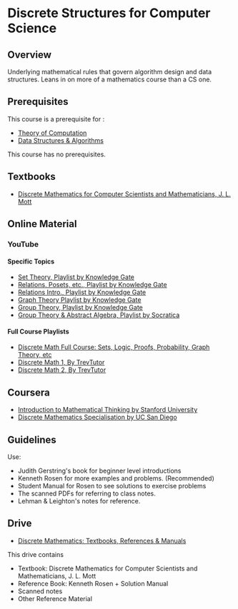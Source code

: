 # Discrete Structures for Computer Science

## Overview

Underlying mathematical rules that govern algorithm design and data structures. Leans in on more of a mathematics course than a CS one.

## Prerequisites

This course is a prerequisite for : 

*   [Theory of Computation](../CSF351)
*   [Data Structures & Algorithms](../CSF211)

This course has no prerequisites.

## Textbooks

*   [Discrete Mathematics for Computer Scientists and Mathematicians, J. L. Mott](https://drive.google.com/open?id=1wxJ2zh-3XQ2bqFL_cZcA_Cnxt39ulyNM)

## Online Material

### YouTube

#### Specific Topics

*   [Set Theory, Playlist by Knowledge Gate](https://www.youtube.com/playlist?list=PLmXKhU9FNesTSqP8hWDncxpCj8a4uzmu7)
*   [Relations, Posets, etc., Playlist by Knowledge Gate](https://www.youtube.com/playlist?list=PLmXKhU9FNesTpQNP_OpXN7WaPwGx7NWsq)
*   [Relations Intro., Playlist by Knowledge Gate ](https://www.youtube.com/playlist?list=PLmXKhU9FNesQSH0J7qjWJ1TFS49o-EVFC)
*   [Graph Theory Playlist by Knowledge Gate](https://www.youtube.com/playlist?list=PLmXKhU9FNesS7GpOddHDX3ZCl86_cwcIn)
*   [Group Theory, Playlist by Knowledge Gate](https://www.youtube.com/watch?v=7ifHq5J58cE&list=PLmXKhU9FNesQrSgLxm6zx3XxH_M_8n3LA)
*   [Group Theory & Abstract Algebra, Playlist by Socratica](https://www.youtube.com/watch?v=IP7nW_hKB7I&list=PLi01XoE8jYoi3SgnnGorR_XOW3IcK-TP6)


#### Full Course Playlists

*   [Discrete Math Full Course: Sets, Logic, Proofs, Probability, Graph Theory, etc](https://www.youtube.com/playlist?list=PLHXZ9OQGMqxersk8fUxiUMSIx0DBqsKZS)
*   [Discrete Math 1, By TrevTutor](https://www.youtube.com/watch?v=tyDKR4FG3Yw&list=PLDDGPdw7e6Ag1EIznZ-m-qXu4XX3A0cIz)
*   [Discrete Math 2, By TrevTutor](https://www.youtube.com/watch?v=DBugSTeX1zw&list=PLDDGPdw7e6Aj0amDsYInT_8p6xTSTGEi2)


## Coursera

*   [Introduction to Mathematical Thinking by Stanford University](https://www.coursera.org/learn/mathematical-thinking)
*   [Discrete Mathematics Specialisation by UC San Diego](https://www.coursera.org/specializations/discrete-mathematics)

## Guidelines
Use:
* Judith Gerstring's book for beginner level introductions
* Kenneth Rosen for more examples and problems. (Recommended)
* Student Manual for Rosen to see solutions to exercise problems
* The scanned PDFs for referring to class notes. 
* Lehman & Leighton's notes for reference.

## Drive
* [Discrete Mathematics: Textbooks, References & Manuals](https://drive.google.com/open?id=1oLnNSfUoY36_IUSPV4pFw6Bd6QVrUnr8)

This drive contains
* Textbook: Discrete Mathematics for Computer Scientists and Mathematicians, J. L. Mott
* Reference Book: Kenneth Rosen + Solution Manual
* Scanned notes
* Other Reference Material
